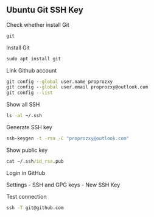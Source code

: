 ## Ubuntu Git SSH Key

Check whether install Git

```cmd
git
```

Install Git

```cmd
sudo apt install git
```

Link Github account

```cmd
git config --global user.name proprozxy
git config --global user.email proprozxy@outlook.com
git config --list
```

Show all SSH

```cmd
ls -al ~/.ssh
```

Generate SSH key

```cmd
ssh-keygen -t -rsa -C "proprozxy@outlook.com"
```

Show public key

```cmd
cat ~/.ssh/id_rsa.pub
```

Login in GitHub

Settings - SSH and GPG keys - New SSH Key

Test connection

```cmd
ssh -T git@github.com
```

